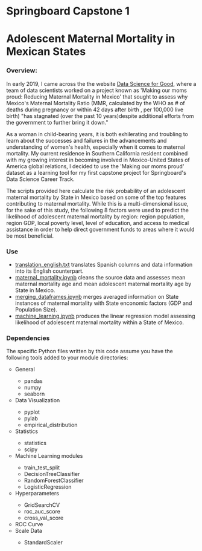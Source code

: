 <h1>Springboard Capstone 1</h1>
<h1>Adolescent Maternal Mortality in Mexican States</h1>

<h3>Overview:</h3>
<p>In early 2019, I came across the the website <a href="https://dssg.uchicago.edu/2014/08/04/making-our-moms-proud-reducing-maternal-mortality-in-mexico/">Data Science for Good</a>, where a team of data scientists worked on a project known as 'Making our moms proud: Reducing Maternal Mortality in Mexico' that sought to assess why Mexico's Maternal Mortality Ratio (MMR, calculated by the WHO as # of deaths during pregnancy or within 42 days after birth , per 100,000 live birth) "has stagnated (over the past 10 years)despite additional efforts from the government to further bring it down."</p>
<p>As a woman in child-bearing years, it is both exhilerating and troubling to learn about the successes and failures in the advancements and understanding of women's health, especially when it comes to maternal mortality. My current residence in Southern California resident combined with my growing interest in becoming involved in Mexico-United States of America global relations, I decided to use the 'Making our moms proud' dataset as a learning tool for my first capstone project for Springboard's Data Science Career Track.</p>   
<p>The scripts provided here calculate the risk probability of an adolescent maternal mortality by State in Mexico based on some of the top features contributing to maternal mortality. While this is a multi-dimensional issue, for the sake of this study, the following 8 factors were used to predict the likelihood of adolescent maternal mortality by region: region population, region GDP, local poverty level, level of education, and access to medical assistance in order to help direct government funds to areas where it would be most beneficial. </p>
<h3>Use</h3>
<ul>
    <li><a href="https://github.com/EmSchoof/Capstone-Project-1/blob/master/translation_english.txt">translation_english.txt</a> translates Spanish columns and data information into its English counterpart.</li>  
     <li><a href="https://github.com/EmSchoof/Capstone-Project-1/blob/master/maternal_mortality.ipynb">maternal_mortality.ipynb</a> cleans the source data and assesses mean maternal mortality age and mean adolescent maternal mortality age by State in Mexico.</li>  
     <li><a href="https://github.com/EmSchoof/Capstone-Project-1/blob/master/merging_dataframes.ipynb">merging_dataframes.ipynb</a> merges averaged information on State instances of maternal mortality with State enconomic factors (GDP and Population Size).</li>  
     <li><a href="https://github.com/EmSchoof/Capstone-Project-1/blob/master/machine_learning.ipynb">machine_learning.ipynb</a> produces the linear regression model assessing likelihood of adolescent maternal mortality within a State of Mexico.</li>  
</ul>
<h3>Dependencies</h3>
The specific Python files written by this code assume you have the following tools added to your module directories:
<br>
<ul style="list-style-type:circle;">
    <li>General</li>
        <ul>
            <li>pandas</li>
            <li>numpy</li>
            <li>seaborn</li>
        </ul>

<li>Data Visualization</li>
        <ul>
            <li>pyplot</li>
            <li>pylab</li>
            <li>empirical_distribution</li>
        </ul>

 <li>Statistics</li>
        <ul>
            <li>statistics</li>
            <li>scipy</li>
        </ul>

<li>Machine Learning modules</li>
        <ul>
            <li>train_test_split</li>
            <li>DecisionTreeClassifier</li>
            <li>RandomForestClassifier</li>
            <li>LogisticRegression</li>
        </ul>

 <li>Hyperparameters</li>
        <ul>
            <li>GridSearchCV</li>
            <li>roc_auc_score</li>
            <li>cross_val_score</li>
        </ul>

<li>ROC Curve</li>  

<li>Scale Data</li>
        <ul>
            <li>StandardScaler</li>
        </ul>
</ul>